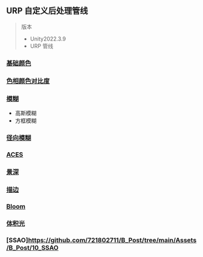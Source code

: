 
## URP 自定义后处理管线
> 版本
> - Unity2022.3.9     
> - URP 管线



### [基础颜色](https://github.com/721802711/B_Post.github.io/tree/main/Assets/B_Post/01_Color)  


### [色相颜色对比度](https://github.com/721802711/B_Post/tree/main/Assets/B_Post/02_ColorAdiustment)


### [模糊](https://github.com/721802711/B_Post/tree/main/Assets/B_Post/03_Blur)
- 高斯模糊
- 方框模糊

### [径向模糊](https://github.com/721802711/B_Post/tree/main/Assets/B_Post/04_RadialBlur)


### [ACES](https://github.com/721802711/B_Post/tree/main/Assets/B_Post/05_ToneMapping)

### [景深](https://github.com/721802711/B_Post/tree/main/Assets/B_Post/06_DepthOfField)

### [描边](https://github.com/721802711/B_Post/tree/main/Assets/B_Post/07_Outlint)

### [Bloom](https://github.com/721802711/B_Post/tree/main/Assets/B_Post/08_Bloom)

### [体积光](https://github.com/721802711/B_Post/tree/main/Assets/B_Post/09_VolumetricLight)

### [SSAO]https://github.com/721802711/B_Post/tree/main/Assets/B_Post/10_SSAO

